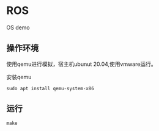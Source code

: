 # ROS
OS demo

## 操作环境
使用qemu进行模拟，宿主机ubunut 20.04,使用vmware运行。

安装qemu
```
sudo apt install qemu-system-x86
```

## 运行
```
make
```